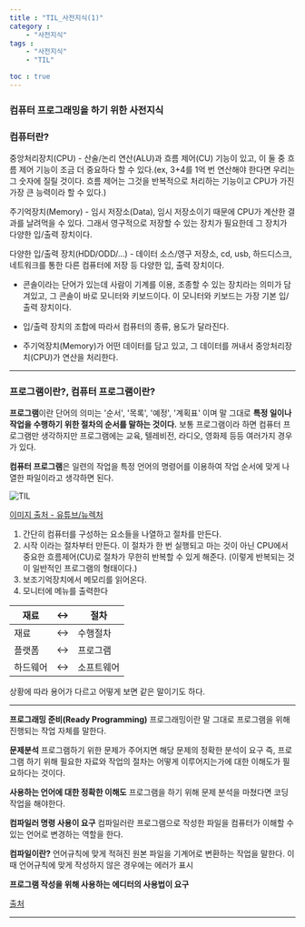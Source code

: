 ```yaml
---
title : "TIL_사전지식(1)"
category : 
    - "사전지식"
tags : 
    - "사전지식"
    - "TIL"

toc : true
---
```

<h3>컴퓨터 프로그래밍을 하기 위한 사전지식</h3>

### 컴퓨터란?

중앙처리장치(CPU) - 산술/논리 연산(ALU)과 흐름 제어(CU) 기능이 있고, 이 둘 중 흐름 제어 기능이 조금 더 중요하다 할 수 있다.(ex, 3+4를 1억 번 연산해야 한다면 우리는 그 숫자에 질릴 것이다. 흐름 제어는 그것을 반복적으로 처리하는 기능이고 CPU가 가진 가장 큰 능력이라 할 수 있다.)

주기억장치(Memory) - 임시 저장소(Data), 임시 저장소이기 때문에 CPU가 계산한 결과를 날려먹을 수 있다. 그래서 영구적으로 저장할 수 있는 장치가 필요한데 그 장치가 다양한 입/출력 장치이다.

다양한 입/출력 장치(HDD/ODD/...) - 데이터 소스/영구 저장소, cd, usb, 하드디스크, 네트워크를 통한 다른 컴퓨터에 저장 등 다양한 입, 출력 장치이다.

*  콘솔이라는 단어가 있는데 사람이 기계를 이용, 조종할 수 있는 장치라는 의미가 담겨있고, 그 콘솔이 바로 모니터와 키보드이다. 이 모니터와 키보드는 가장 기본 입/출력 장치이다.

* 입/출력 장치의 조합에 따라서 컴퓨터의 종류, 용도가 달라진다.

* 주기억장치(Memory)가 어떤 데이터를 담고 있고, 그 데이터를 꺼내서 중앙처리장치(CPU)가 연산을 처리한다.



---

### 프로그램이란?, 컴퓨터 프로그램이란?

<b>프로그램</b>이란 단어의 의미는 '순서', '목록', '예정', '계획표' 이며 말 그대로 __특정 일이나 작업을 수행하기 위한 절차의 순서를 말하는 것이다.__
보통 프로그램이라 하면 컴퓨터 프로그램만 생각하지만 프로그램에는 교육, 텔레비전, 라디오, 영화제 등등 여러가지 경우가 있다.

<b>컴퓨터 프로그램</b>은 일련의 작업을 특정 언어의 명령어를 이용하여 작업 순서에 맞게 나열한 파일이라고 생각하면 된다.

![TIL](https://hansanghun94.github.io/img/basic1.jpg)

[이미지 출처 - 유튜브/뉴렉처](https://www.youtube.com/watch?v=dASA8B4_VxA&list=PLq8wAnVUcTFXna0fCAsElIj2qayRqvGjk&index=3)

1. 간단히 컴퓨터를 구성하는 요소들을 나열하고 절차를 만든다.
2. 시작 이라는 절차부터 만든다. 이 절차가 한 번 실행되고 마는 것이 아닌 CPU에서 중요한 흐름제어(CU)로 절차가 무한히 반복할 수 있게 해준다. (이렇게 반복되는 것이 일반적인 프로그램의 형태이다.)
3. 보조기억장치에서 메모리를 읽어온다.
4. 모니터에 메뉴를 출력한다


|재료|<->|절차
|-|-|-|
|재료|<->|수행절차
|플랫폼|<->|프로그램
|하드웨어|<->|소프트웨어

상황에 따라 용어가 다르고 어떻게 보면 같은 말이기도 하다.

---
<b>프로그래밍 준비(Ready Programming)</b>
프로그래밍이란 말 그대로 프로그램을 위해 진행되는 작업 자체를 말한다.

<b>문제분석</b>
프로그램하기 위한 문제가 주어지면 해당 문제의 정확한 분석이 요구 즉, 프로그램 하기 위해 필요한 자료와 작업의 절차는 어떻게 이루어지는가에 대한 이해도가 필요하다는 것이다.

<b>사용하는 언어에 대한 정확한 이해도</b>
프로그램을 하기 위해 문제 분석을 마쳤다면 코딩작업을 해야한다.

<b>컴파일러 명령 사용이 요구</b>
컴파일러란 프로그램으로 작성한 파일을 컴퓨터가 이해할 수 있는 언어로 변경하는 역할을 한다.

<b>컴파일이란?</b>
언어규칙에 맞게 적혀진 원본 파일을 기계어로 변환하는 작업을 말한다. 이때 언어규칙에 맞게 작성하지 않은 경우에는 에러가 표시

<b>프로그램 작성을 위해 사용하는 에디터의 사용법이 요구</b>

[출처](https://itcoolly.tistory.com/56?category=628522)

---

### 